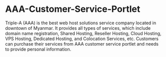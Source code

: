 # AAA-Customer-Service-Portlet
Triple-A (AAA) is the best web host solutions service company located in downtown of Myanmar. It provides all types of services, which include domain name registration, Shared Hosting, Reseller Hosting, Cloud Hosting, VPS Hosting, Dedicated Hosting, and Colocation Services, etc. Customers can purchase their services from AAA customer service portlet and needs to provide personal information.

